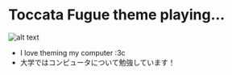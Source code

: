 # Toccata Fugue theme playing...
![alt text](https://github.com/Satanx016/satanx016/blob/main/assets/shadowMoonlightSonata.gif "Logo Title Text 1")
- I love theming my computer :3c
- 大学ではコンピュータについて勉強しています！
